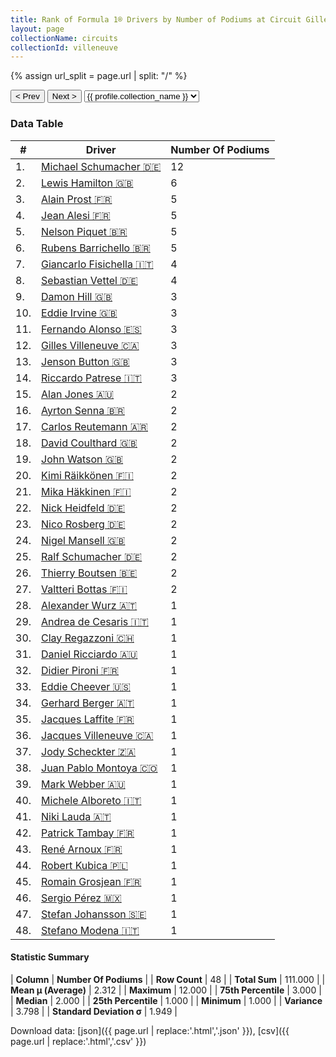 ```yaml
---
title: Rank of Formula 1® Drivers by Number of Podiums at Circuit Gilles Villeneuve
layout: page
collectionName: circuits
collectionId: villeneuve
---
```


{% assign url_split = page.url | split: "/" %}
<div id="collection-navigation">
<button onclick="selector.options[selector.selectedIndex-1].value && (window.location = selector.options[selector.selectedIndex-1].value);">&lt; Prev</button>
<button onclick="selector.options[selector.selectedIndex+1].value && (window.location = selector.options[selector.selectedIndex+1].value);">Next &gt;</button>
<select id="selector" onchange="this.options[this.selectedIndex].value && (window.location = this.options[this.selectedIndex].value);">
  {% for collectionId in site.data[page.collectionName].refs %}
    {% if collectionId == page.collectionId %}
      {% assign selected = "selected" %}
    {% else %}
      {% assign selected = "" %}
    {% endif %}
    {% assign profile = site.data[page.collectionName][collectionId].profile %}
    <option value="/f1/{{ page.collectionName }}/{{ collectionId }}/{{ url_split[4] }}" {{ selected }}>{{ profile.collection_name }}</option>
  {% endfor %}
</select>
</div>

<canvas id="chart" width="400" height="180"></canvas>
<script>
var data = {
    "datasets": [
        {
            "backgroundColor": [
                "#9C8E8D",
                "#9C8E8D",
                "#9C8E8D",
                "#9C8E8D",
                "#9C8E8D",
                "#9C8E8D",
                "#9C8E8D",
                "#9C8E8D",
                "#9C8E8D",
                "#9C8E8D",
                "#9C8E8D",
                "#9C8E8D",
                "#9C8E8D",
                "#9C8E8D",
                "#9C8E8D",
                "#9C8E8D",
                "#9C8E8D",
                "#9C8E8D",
                "#9C8E8D",
                "#9C8E8D",
                "#9C8E8D",
                "#9C8E8D",
                "#9C8E8D",
                "#9C8E8D",
                "#9C8E8D",
                "#9C8E8D",
                "#9C8E8D",
                "#9C8E8D",
                "#9C8E8D",
                "#9C8E8D",
                "#9C8E8D",
                "#9C8E8D",
                "#9C8E8D",
                "#9C8E8D",
                "#9C8E8D",
                "#9C8E8D",
                "#9C8E8D",
                "#9C8E8D",
                "#9C8E8D",
                "#9C8E8D",
                "#9C8E8D",
                "#9C8E8D",
                "#9C8E8D",
                "#9C8E8D",
                "#9C8E8D",
                "#9C8E8D",
                "#9C8E8D",
                "#9C8E8D"
            ],
            "borderColor": [
                "#1D181E",
                "#1D181E",
                "#1D181E",
                "#1D181E",
                "#1D181E",
                "#1D181E",
                "#1D181E",
                "#1D181E",
                "#1D181E",
                "#1D181E",
                "#1D181E",
                "#1D181E",
                "#1D181E",
                "#1D181E",
                "#1D181E",
                "#1D181E",
                "#1D181E",
                "#1D181E",
                "#1D181E",
                "#1D181E",
                "#1D181E",
                "#1D181E",
                "#1D181E",
                "#1D181E",
                "#1D181E",
                "#1D181E",
                "#1D181E",
                "#1D181E",
                "#1D181E",
                "#1D181E",
                "#1D181E",
                "#1D181E",
                "#1D181E",
                "#1D181E",
                "#1D181E",
                "#1D181E",
                "#1D181E",
                "#1D181E",
                "#1D181E",
                "#1D181E",
                "#1D181E",
                "#1D181E",
                "#1D181E",
                "#1D181E",
                "#1D181E",
                "#1D181E",
                "#1D181E",
                "#1D181E"
            ],
            "borderWidth": 1,
            "data": [
                12.0,
                6.0,
                5.0,
                5.0,
                5.0,
                5.0,
                4.0,
                4.0,
                3.0,
                3.0,
                3.0,
                3.0,
                3.0,
                3.0,
                2.0,
                2.0,
                2.0,
                2.0,
                2.0,
                2.0,
                2.0,
                2.0,
                2.0,
                2.0,
                2.0,
                2.0,
                2.0,
                1.0,
                1.0,
                1.0,
                1.0,
                1.0,
                1.0,
                1.0,
                1.0,
                1.0,
                1.0,
                1.0,
                1.0,
                1.0,
                1.0,
                1.0,
                1.0,
                1.0,
                1.0,
                1.0,
                1.0,
                1.0
            ],
            "label": "Number Of Podiums"
        }
    ],
    "labels": [
        "Michael Schumacher",
        "Lewis Hamilton",
        "Alain Prost",
        "Jean Alesi",
        "Nelson Piquet",
        "Rubens Barrichello",
        "Giancarlo Fisichella",
        "Sebastian Vettel",
        "Damon Hill",
        "Eddie Irvine",
        "Fernando Alonso",
        "Gilles Villeneuve",
        "Jenson Button",
        "Riccardo Patrese",
        "Alan Jones",
        "Ayrton Senna",
        "Carlos Reutemann",
        "David Coulthard",
        "John Watson",
        "Kimi Räikkönen",
        "Mika Häkkinen",
        "Nick Heidfeld",
        "Nico Rosberg",
        "Nigel Mansell",
        "Ralf Schumacher",
        "Thierry Boutsen",
        "Valtteri Bottas",
        "Alexander Wurz",
        "Andrea de Cesaris",
        "Clay Regazzoni",
        "Daniel Ricciardo",
        "Didier Pironi",
        "Eddie Cheever",
        "Gerhard Berger",
        "Jacques Laffite",
        "Jacques Villeneuve",
        "Jody Scheckter",
        "Juan Pablo Montoya",
        "Mark Webber",
        "Michele Alboreto",
        "Niki Lauda",
        "Patrick Tambay",
        "René Arnoux",
        "Robert Kubica",
        "Romain Grosjean",
        "Sergio Pérez",
        "Stefan Johansson",
        "Stefano Modena"
    ]
};
var options = {
  legend: {
    display: false
  },
  scales: {
    xAxes: [{
      ticks: {
        beginAtZero: true,
        maxRotation: 180,
        display: window.innerWidth > 800
      }
    }],
    yAxes: [{
      ticks: {
        beginAtZero: true
      }
    }]
  },
  onResize: function(chart, size) {
    chart.options.scales.xAxes[0].ticks.display = size.width > 800;
  }
};
var chart = new Chart("chart", {
    data: data,
    type: 'bar',
    options: options
});
</script>



### Data Table

| # | Driver | Number Of Podiums |
|--|--|--|
| 1. | [Michael Schumacher 🇩🇪](/f1/drivers/michael_schumacher) | 12 |
| 2. | [Lewis Hamilton 🇬🇧](/f1/drivers/hamilton) | 6 |
| 3. | [Alain Prost 🇫🇷](/f1/drivers/prost) | 5 |
| 4. | [Jean Alesi 🇫🇷](/f1/drivers/alesi) | 5 |
| 5. | [Nelson Piquet 🇧🇷](/f1/drivers/piquet) | 5 |
| 6. | [Rubens Barrichello 🇧🇷](/f1/drivers/barrichello) | 5 |
| 7. | [Giancarlo Fisichella 🇮🇹](/f1/drivers/fisichella) | 4 |
| 8. | [Sebastian Vettel 🇩🇪](/f1/drivers/vettel) | 4 |
| 9. | [Damon Hill 🇬🇧](/f1/drivers/damon_hill) | 3 |
| 10. | [Eddie Irvine 🇬🇧](/f1/drivers/irvine) | 3 |
| 11. | [Fernando Alonso 🇪🇸](/f1/drivers/alonso) | 3 |
| 12. | [Gilles Villeneuve 🇨🇦](/f1/drivers/gilles_villeneuve) | 3 |
| 13. | [Jenson Button 🇬🇧](/f1/drivers/button) | 3 |
| 14. | [Riccardo Patrese 🇮🇹](/f1/drivers/patrese) | 3 |
| 15. | [Alan Jones 🇦🇺](/f1/drivers/jones) | 2 |
| 16. | [Ayrton Senna 🇧🇷](/f1/drivers/senna) | 2 |
| 17. | [Carlos Reutemann 🇦🇷](/f1/drivers/reutemann) | 2 |
| 18. | [David Coulthard 🇬🇧](/f1/drivers/coulthard) | 2 |
| 19. | [John Watson 🇬🇧](/f1/drivers/watson) | 2 |
| 20. | [Kimi Räikkönen 🇫🇮](/f1/drivers/raikkonen) | 2 |
| 21. | [Mika Häkkinen 🇫🇮](/f1/drivers/hakkinen) | 2 |
| 22. | [Nick Heidfeld 🇩🇪](/f1/drivers/heidfeld) | 2 |
| 23. | [Nico Rosberg 🇩🇪](/f1/drivers/rosberg) | 2 |
| 24. | [Nigel Mansell 🇬🇧](/f1/drivers/mansell) | 2 |
| 25. | [Ralf Schumacher 🇩🇪](/f1/drivers/ralf_schumacher) | 2 |
| 26. | [Thierry Boutsen 🇧🇪](/f1/drivers/boutsen) | 2 |
| 27. | [Valtteri Bottas 🇫🇮](/f1/drivers/bottas) | 2 |
| 28. | [Alexander Wurz 🇦🇹](/f1/drivers/wurz) | 1 |
| 29. | [Andrea de Cesaris 🇮🇹](/f1/drivers/cesaris) | 1 |
| 30. | [Clay Regazzoni 🇨🇭](/f1/drivers/regazzoni) | 1 |
| 31. | [Daniel Ricciardo 🇦🇺](/f1/drivers/ricciardo) | 1 |
| 32. | [Didier Pironi 🇫🇷](/f1/drivers/pironi) | 1 |
| 33. | [Eddie Cheever 🇺🇸](/f1/drivers/cheever) | 1 |
| 34. | [Gerhard Berger 🇦🇹](/f1/drivers/berger) | 1 |
| 35. | [Jacques Laffite 🇫🇷](/f1/drivers/laffite) | 1 |
| 36. | [Jacques Villeneuve 🇨🇦](/f1/drivers/villeneuve) | 1 |
| 37. | [Jody Scheckter 🇿🇦](/f1/drivers/scheckter) | 1 |
| 38. | [Juan Pablo Montoya 🇨🇴](/f1/drivers/montoya) | 1 |
| 39. | [Mark Webber 🇦🇺](/f1/drivers/webber) | 1 |
| 40. | [Michele Alboreto 🇮🇹](/f1/drivers/alboreto) | 1 |
| 41. | [Niki Lauda 🇦🇹](/f1/drivers/lauda) | 1 |
| 42. | [Patrick Tambay 🇫🇷](/f1/drivers/tambay) | 1 |
| 43. | [René Arnoux 🇫🇷](/f1/drivers/arnoux) | 1 |
| 44. | [Robert Kubica 🇵🇱](/f1/drivers/kubica) | 1 |
| 45. | [Romain Grosjean 🇫🇷](/f1/drivers/grosjean) | 1 |
| 46. | [Sergio Pérez 🇲🇽](/f1/drivers/perez) | 1 |
| 47. | [Stefan Johansson 🇸🇪](/f1/drivers/johansson) | 1 |
| 48. | [Stefano Modena 🇮🇹](/f1/drivers/modena) | 1 |

#### Statistic Summary

| **Column** | **Number Of Podiums** |
| **Row Count** | 48 |
| **Total Sum** | 111.000 |
| **Mean μ (Average)** | 2.312 |
| **Maximum** | 12.000 |
| **75th Percentile** | 3.000 |
| **Median** | 2.000 |
| **25th Percentile** | 1.000 |
| **Minimum** | 1.000 |
| **Variance** | 3.798 |
| **Standard Deviation σ** | 1.949 |

Download data: [json]({{ page.url | replace:'.html','.json' }}), [csv]({{ page.url | replace:'.html','.csv' }})

